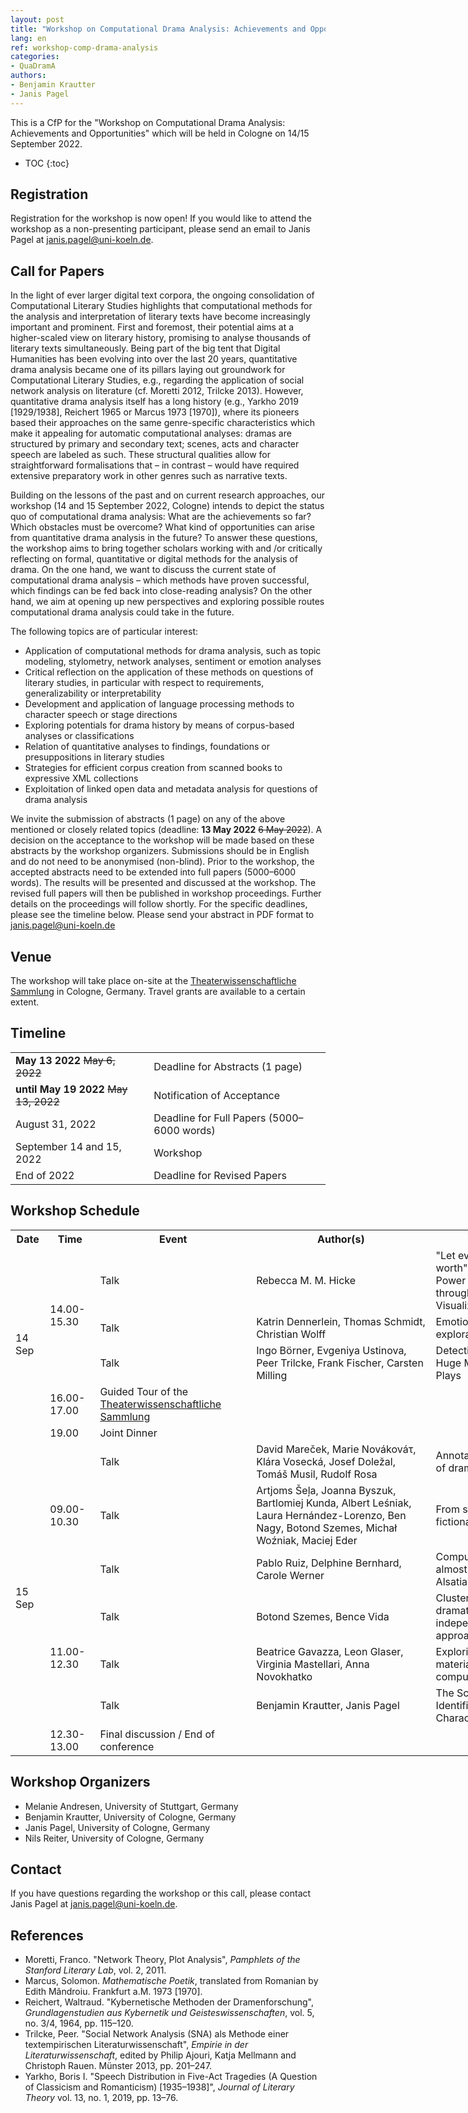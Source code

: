 ```yaml
---
layout: post
title: "Workshop on Computational Drama Analysis: Achievements and Opportunities"
lang: en
ref: workshop-comp-drama-analysis
categories:
- QuaDramA
authors:
- Benjamin Krautter
- Janis Pagel
---
```


This is a CfP for the "Workshop on Computational Drama Analysis: Achievements and Opportunities" which will be held in Cologne on 14/15 September 2022.

* TOC
{:toc}

## Registration

Registration for the workshop is now open! If you would like to attend the workshop as a non-presenting participant, please send an email to Janis Pagel at [janis.pagel@uni-koeln.de](mailto:janis.pagel@uni-koeln.de).

## Call for Papers

In the light of ever larger digital text corpora, the ongoing consolidation of Computational Literary Studies highlights that computational methods for the analysis and interpretation of literary texts have become increasingly important and prominent. First and foremost, their  potential aims at a higher-scaled view on literary history, promising to analyse thousands of literary texts simultaneously. Being part of the big tent that Digital Humanities has been evolving into over the last 20 years, quantitative drama analysis became one of its pillars laying out groundwork for Computational Literary Studies, e.g., regarding the application of social network analysis on literature (cf. Moretti 2012, Trilcke 2013). However, quantitative drama analysis itself has a long history (e.g., Yarkho 2019 [1929/1938], Reichert 1965 or Marcus 1973 [1970]), where its pioneers based their approaches on the same genre-specific characteristics which make it appealing for automatic computational analyses: dramas are structured by primary and secondary text; scenes, acts and character speech are labeled as such. These structural qualities allow for straightforward formalisations that – in contrast – would have required extensive preparatory work in other genres such as narrative texts.

Building on the lessons of the past and on current research approaches, our workshop (14 and 15 September 2022, Cologne) intends to depict the status quo of computational drama analysis: What are the achievements so far? Which obstacles must be overcome? What kind of opportunities can arise from quantitative drama analysis in the future? To answer these questions, the workshop aims to bring together scholars working with and /or critically reflecting on formal, quantitative or digital methods for the analysis of drama. On the one hand, we want to discuss the current state of computational drama analysis – which methods have proven successful, which findings can be fed back into close-reading analysis? On the other hand, we aim at opening up new perspectives and exploring possible routes computational drama analysis could take in the future.

The following topics are of particular interest:

- Application of computational methods for drama analysis, such as topic modeling, stylometry, network analyses, sentiment or emotion analyses
- Critical reflection on the application of these methods on questions of literary studies, in particular with respect to requirements, generalizability or interpretability
- Development and application of language processing methods to character speech or stage directions
- Exploring potentials for drama history by means of corpus-based analyses or classifications
- Relation of quantitative analyses to findings, foundations or presuppositions in literary studies
- Strategies for efficient corpus creation from scanned books to expressive XML collections
- Exploitation of linked open data and metadata analysis for questions of drama analysis

We invite the submission of abstracts (1 page) on any of the above mentioned or closely related topics (deadline: **13 May 2022** ~~6 May 2022~~). A decision on the acceptance to the workshop will be made based on these abstracts by the workshop organizers. Submissions should be in English and do not need to be anonymised (non-blind). Prior to the workshop, the accepted abstracts need to be extended into full papers (5000–6000 words). The results will be presented and discussed at the workshop. The revised full papers will then be published in workshop proceedings. Further details on the proceedings will follow shortly. For the specific deadlines, please see the timeline below. Please send your abstract in PDF format to [janis.pagel@uni-koeln.de](mailto:janis.pagel@uni-koeln.de)

## Venue

The workshop will take place on-site at the [Theaterwissenschaftliche Sammlung](https://tws.phil-fak.uni-koeln.de) in Cologne, Germany. Travel grants are available to a certain extent.

## Timeline

|                                                     |                                            |
| ---                                                 | ---                                        |
| **May 13 2022** ~~May 6, 2022~~ | Deadline for Abstracts (1 page)            |
| **until May 19 2022** ~~May 13, 2022~~              | Notification of Acceptance                 |
| August 31, 2022                                     | Deadline for Full Papers (5000–6000 words) |
| September 14 and 15, 2022                           | Workshop                                   |
| End of 2022                                         | Deadline for Revised Papers                |

## Workshop Schedule

<div style="min-width: 1000px;">
<table class="wide-table">
    <tr>
        <th>Date</th>
        <th>Time</th>
        <th>Event</th>
        <th>Author(s)</th>
        <th>Title</th>
    </tr>
    <tr>
        <td rowspan="5">14 Sep</td>
        <td rowspan="3">14.00-15.30</td>
        <td>Talk</td>
        <td>Rebecca M. M. Hicke</td>
        <td>"Let every word weigh heavy of her worth": Examining How Women Enact Power in Shakespeare’s Comedies through Interactive Speech Pattern Visualizations</td>
    </tr>
    <tr>
        <td>Talk</td>
        <td>Katrin Dennerlein, Thomas Schmidt, Christian Wolff</td>
        <td>Emotion and Stagedirections – first explorations</td>
    </tr>
    <tr>
        <td>Talk</td>
        <td>Ingo Börner, Evgeniya Ustinova, Peer Trilcke, Frank Fischer, Carsten Milling</td>
        <td>Detecting Small World Networks in a Huge Multilingual Corpus of Theater Plays</td>
    </tr>
    <tr>
        <td>16.00-17.00</td>
        <td>Guided Tour of the <a href="https://tws.phil-fak.uni-koeln.de">Theaterwissenschaftliche Sammlung</a></td>
        <td></td>
        <td></td>
    </tr>
    <tr>
        <td>19.00</td>
        <td>Joint Dinner</td>
        <td></td>
        <td></td>
    </tr>
    <tr>
        <td rowspan="7">15 Sep</td>
        <td rowspan="3">09.00-10.30</td>
        <td>Talk</td>
        <td>David Mareček, Marie Novákováτ, Klára Vosecká, Josef Doležal, Tomáš Musil, Rudolf Rosa</td>
        <td>Annotation and automated classification of dramatic situations</td>
    </tr>
    <tr>
        <td>Talk</td>
        <td>Artjoms Šeļa, Joanna Byszuk, Bartlomiej Kunda, Albert Leśniak, Laura Hernández-Lorenzo, Ben Nagy, Botond Szemes, Michał Woźniak, Maciej Eder</td>
        <td>From stage to page: stylistic variation in fictional speech</td>
    </tr>
    <tr>
        <td>Talk</td>
        <td>Pablo Ruiz, Delphine Bernhard, Carole Werner</td>
        <td>Computational drama analysis from almost zero electronic text: The case of Alsatian theater</td>
    </tr>
    <tr>
        <td rowspan="3">11.00-12.30</td>
        <td>Talk</td>
        <td>Botond Szemes, Bence Vida</td>
        <td>Clustering plays based on their dramaturgic structure. A size-independent and well-interpretable approach</td>
    </tr>
    <tr>
        <td>Talk</td>
        <td>Beatrice Gavazza, Leon Glaser, Virginia Mastellari, Anna Novokhatko</td>
        <td>Exploring Ancient Greek comedy: material engagement theory and computational tools</td>
    </tr>
    <tr>
        <td>Talk</td>
        <td>Benjamin Krautter, Janis Pagel</td>
        <td>The Schemer in German Drama: Identification and Quantitative Characterization</td>
    </tr>
    <tr>
        <td>12.30-13.00</td>
        <td>Final discussion / End of conference</td>
        <td></td>
        <td></td>
    </tr>
</table>
</div>

## Workshop Organizers

- Melanie Andresen, University of Stuttgart, Germany
- Benjamin Krautter, University of Cologne, Germany
- Janis Pagel, University of Cologne, Germany
- Nils Reiter, University of Cologne, Germany

## Contact

If you have questions regarding the workshop or this call, please contact Janis Pagel at [janis.pagel@uni-koeln.de](mailto:janis.pagel@uni-koeln.de).

## References

- Moretti, Franco. "Network Theory, Plot Analysis", <i>Pamphlets of the Stanford Literary Lab</i>, vol. 2, 2011.
- Marcus, Solomon. <i>Mathematische Poetik</i>, translated from Romanian by Edith Mândroiu. Frankfurt a.M. 1973 [1970].
- Reichert, Waltraud. "Kybernetische Methoden der Dramenforschung", <i>Grundlagenstudien aus Kybernetik und Geisteswissenschaften</i>, vol. 5, no. 3/4, 1964, pp. 115–120.
- Trilcke, Peer. "Social Network Analysis (SNA) als Methode einer textempirischen Literaturwissenschaft", <i>Empirie in der Literaturwissenschaft</i>, edited by Philip Ajouri, Katja Mellmann and Christoph Rauen. Münster 2013, pp. 201–247.
- Yarkho, Boris I. "Speech Distribution in Five-Act Tragedies (A Question of Classicism and Romanticism) [1935–1938]", <i>Journal of Literary Theory</i> vol. 13, no. 1, 2019, pp. 13–76.
